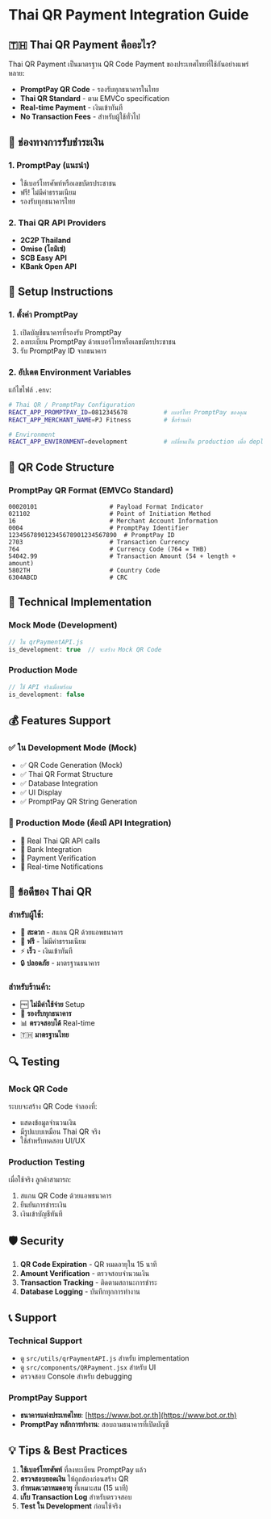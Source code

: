 # Thai QR Payment Integration Guide

## 🇹🇭 Thai QR Payment คืออะไร?

Thai QR Payment เป็นมาตรฐาน QR Code Payment ของประเทศไทยที่ใช้กันอย่างแพร่หลาย:
- **PromptPay QR Code** - รองรับทุกธนาคารในไทย
- **Thai QR Standard** - ตาม EMVCo specification
- **Real-time Payment** - เงินเข้าทันที
- **No Transaction Fees** - สำหรับผู้ใช้ทั่วไป

## 🏦 ช่องทางการรับชำระเงิน

### 1. **PromptPay (แนะนำ)**
- ใช้เบอร์โทรศัพท์หรือเลขบัตรประชาชน
- ฟรี! ไม่มีค่าธรรมเนียม
- รองรับทุกธนาคารไทย

### 2. **Thai QR API Providers**
- **2C2P Thailand**
- **Omise (โอมิเซ่)**
- **SCB Easy API**
- **KBank Open API**

## 🚀 Setup Instructions

### 1. ตั้งค่า PromptPay
1. เปิดบัญชีธนาคารที่รองรับ PromptPay
2. ลงทะเบียน PromptPay ด้วยเบอร์โทรหรือเลขบัตรประชาชน
3. รับ PromptPay ID จากธนาคาร

### 2. อัปเดต Environment Variables

แก้ไขไฟล์ `.env`:

```bash
# Thai QR / PromptPay Configuration
REACT_APP_PROMPTPAY_ID=0812345678          # เบอร์โทร PromptPay ของคุณ
REACT_APP_MERCHANT_NAME=PJ Fitness         # ชื่อร้านค้า

# Environment
REACT_APP_ENVIRONMENT=development          # เปลี่ยนเป็น production เมื่อ deploy
```

## 📱 QR Code Structure

### PromptPay QR Format (EMVCo Standard)
```
00020101                    # Payload Format Indicator
021102                      # Point of Initiation Method  
16                          # Merchant Account Information
0004                        # PromptPay Identifier
123456789012345678901234567890  # PromptPay ID
2703                        # Transaction Currency
764                         # Currency Code (764 = THB)
54042.99                    # Transaction Amount (54 + length + amount)
5802TH                      # Country Code
6304ABCD                    # CRC
```

## 🔧 Technical Implementation

### Mock Mode (Development)
```javascript
// ใน qrPaymentAPI.js
is_development: true  // จะสร้าง Mock QR Code
```

### Production Mode
```javascript
// ใช้ API จริงเมื่อพร้อม
is_development: false
```

## 💰 Features Support

### ✅ ใน Development Mode (Mock)
- ✅ QR Code Generation (Mock)
- ✅ Thai QR Format Structure
- ✅ Database Integration
- ✅ UI Display
- ✅ PromptPay QR String Generation

### 🔄 Production Mode (ต้องมี API Integration)
- 🔄 Real Thai QR API calls
- 🔄 Bank Integration
- 🔄 Payment Verification
- 🔄 Real-time Notifications

## 🎯 ข้อดีของ Thai QR

### **สำหรับผู้ใช้:**
- 📱 **สะดวก** - สแกน QR ด้วยแอพธนาคาร
- 💸 **ฟรี** - ไม่มีค่าธรรมเนียม
- ⚡ **เร็ว** - เงินเข้าทันที
- 🔒 **ปลอดภัย** - มาตรฐานธนาคาร

### **สำหรับร้านค้า:**
- 🆓 **ไม่มีค่าใช้จ่าย** Setup
- 🏦 **รองรับทุกธนาคาร**
- 📊 **ตรวจสอบได้** Real-time
- 🇹🇭 **มาตรฐานไทย**

## 🔍 Testing

### Mock QR Code
ระบบจะสร้าง QR Code จำลองที่:
- แสดงข้อมูลจำนวนเงิน
- มีรูปแบบเหมือน Thai QR จริง
- ใช้สำหรับทดสอบ UI/UX

### Production Testing
เมื่อใช้จริง ลูกค้าสามารถ:
1. สแกน QR Code ด้วยแอพธนาคาร
2. ยืนยันการชำระเงิน
3. เงินเข้าบัญชีทันที

## 🛡️ Security

1. **QR Code Expiration** - QR หมดอายุใน 15 นาที
2. **Amount Verification** - ตรวจสอบจำนวนเงิน
3. **Transaction Tracking** - ติดตามสถานะการชำระ
4. **Database Logging** - บันทึกทุกการทำงาน

## 📞 Support

### Technical Support
- ดู `src/utils/qrPaymentAPI.js` สำหรับ implementation
- ดู `src/components/QRPayment.jsx` สำหรับ UI
- ตรวจสอบ Console สำหรับ debugging

### PromptPay Support
- **ธนาคารแห่งประเทศไทย**: [https://www.bot.or.th](https://www.bot.or.th)
- **PromptPay หลักการทำงาน**: สอบถามธนาคารที่เปิดบัญชี

## 💡 Tips & Best Practices

1. **ใช้เบอร์โทรศัพท์** ที่ลงทะเบียน PromptPay แล้ว
2. **ตรวจสอบยอดเงิน** ให้ถูกต้องก่อนสร้าง QR
3. **กำหนดเวลาหมดอายุ** ที่เหมาะสม (15 นาที)
4. **เก็บ Transaction Log** สำหรับตรวจสอบ
5. **Test ใน Development** ก่อนใช้จริง